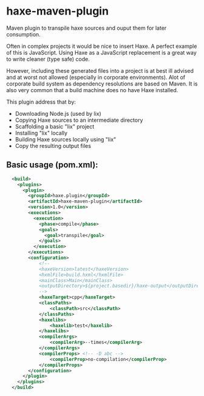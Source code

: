 # haxe-maven-plugin
Maven plugin to transpile haxe sources and ouput them for later consumption. 

Often in complex projects it would be nice to insert Haxe. A perfect example of this is JavaScript. Using Haxe as a JavaScript replacement is a great way to write cleaner (type safe) code.

However, including these generated files into a project is at best ill advised and at worst not allowed (especially in corporate environments). Alot of corporate build system as dependency resolutions are based on Maven. It is also very common that a build machine does no have Haxe installed.

This plugin address that by:

* Downloading Node.js (used by lix)
* Copying Haxe sources to an intermediate directory
* Scaffolding a basic "lix" project 
* Installing "lix" locally
* Building Haxe sources locally using "lix"
* Copy the resulting output files

## Basic usage (pom.xml):

```xml
  <build>
    <plugins>
      <plugin>
        <groupId>haxe.plugin</groupId>
        <artifactId>haxe-maven-plugin</artifactId>
        <version>1.0</version>
        <executions>
          <execution>
            <phase>compile</phase>
            <goals>
              <goal>transpile</goal>
            </goals>
          </execution>
        </executions>
        <configuration>
            <!--
            <haxeVersion>latest</haxeVersion>
            <hxmlFile>build.hxml</hxmlFile>
            <mainClass>Main</mainClass>
            <outputDirectory>${project.basedir}/haxe-output</outputDirectory>
            -->
            <haxeTarget>cpp</haxeTarget>
            <classPaths>
                <classPath>src</classPath>
            </classPaths>
            <haxelibs>
                <haxelib>test</haxelib>
            </haxelibs>
            <compilerArgs>
                <compilerArg>--times</compilerArg>
            </compilerArgs>
            <compilerProps> <!-- -D abc -->
                <compilerProp>no-compilation</compilerProp>
            </compilerProps>
        </configuration>
      </plugin>
    </plugins>
  </build>

```


